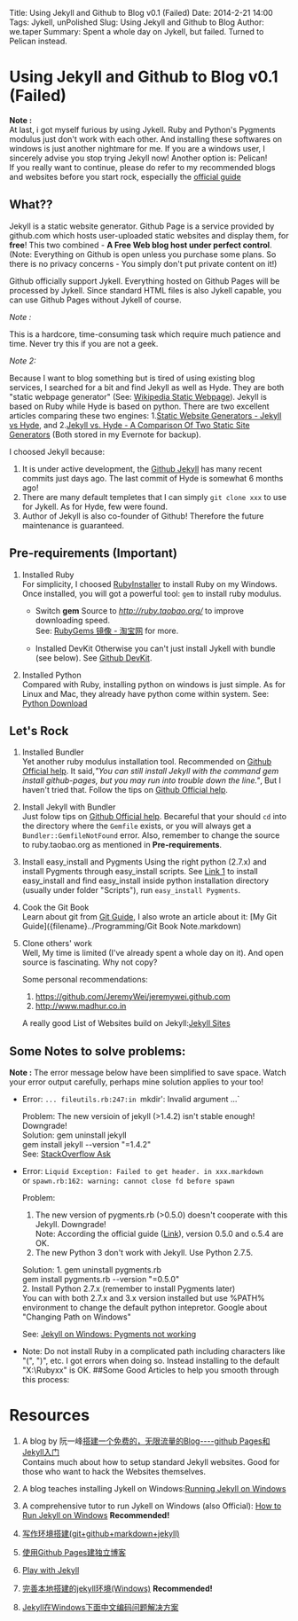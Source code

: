 Title: Using Jekyll and Github to Blog v0.1 (Failed)
Date: 2014-2-21 14:00
Tags: Jykell, unPolished
Slug: Using Jekyll and Github to Blog
Author: we.taper
Summary: Spent a whole day on Jykell, but failed. Turned to Pelican instead.

# Using Jekyll and Github to Blog v0.1 (Failed)

**Note :**  
At last, i got myself furious by using Jykell. Ruby and Python's Pygments modulus 
just don't work with each other. And installing these softwares on windows is just
another nightmare for me. If you are a windows user, I sincerely advise you stop
trying Jekyll now! Another option is: Pelican!  
If you really want to continue, please do refer to my recommended blogs and websites
before you start rock, especially the [official guide][htrjow]

## What??

Jekyll is a static website generator. Github Page is a service provided by github.com which hosts user-uploaded static websites and display them, for **free**! This two combined - **A Free Web blog host under perfect control**. (Note: Everything on Github is open unless you purchase some plans. So there is no privacy concerns - You simply don't put private content on it!)

Github officially support Jykell. Everything hosted on Github Pages will be processed by Jykell. Since standard HTML files is also Jykell capable, you can use Github Pages without Jykell of course.

*Note :* 

This is a hardcore, time-consuming task which require much patience and time. Never try this if you are not a geek.

*Note 2:* 

Because I want to blog something but is tired of using existing blog services, I searched for a bit and find Jekyll 
as well as Hyde. They are both "static webpage generator" (See: [Wikipedia Static Webpage][w_sw]). Jekyll is based on Ruby while Hyde is based on python. There are two excellent articles comparing these two engines: 1.[Static Website Generators - Jekyll vs Hyde][swg_jvh], and 2.[Jekyll vs. Hyde - A Comparison Of Two Static Site Generators][jvh_ctss] (Both stored in my Evernote for backup). 

I choosed Jekyll because:  

1. It is under active development, the [Github Jekyll][gh_jk] has many recent commits just days ago. The last commit of Hyde is somewhat 6 months ago!  
2. There are many default templetes that I can simply `git clone xxx` to use for Jykell. As for Hyde, few were found.  
3. Author of Jekyll is also co-founder of Github! Therefore the future maintenance is guaranteed.  


## Pre-requirements (Important)

1. Installed Ruby  
	For simplicity, I choosed [RubyInstaller][rbi] to install Ruby on my Windows. Once installed, you will got a powerful tool: `gem` to install ruby modulus.
		
	+ Switch **gem** Source to *http://ruby.taobao.org/* to improve downloading speed.   
		See: [RubyGems 镜像 - 淘宝网][rbgm_tb] for more.

	+ Installed DevKit 
		Otherwise you can't just install Jykell with bundle (see below). See [Github DevKit][gh_dk].

2. Installed Python  
	Compared with Ruby, installing python on windows is just simple. As for Linux and Mac, they already have python come within system. See: [Python Download][py]

## Let's Rock

1. Installed Bundler  
	Yet another ruby modulus installation tool. Recommended on [Github Official help][gh_oh_1]. It said,*"You can still install Jekyll with the command gem install github-pages, but you may run into trouble down the line."*, But I haven't tried that.
	Follow the tips on [Github Official help][gh_oh_1].

2. Install Jekyll with Bundler  
	Just folow tips on [Github Official help][gh_oh_1]. Becareful that your should `cd` into the directory where the `Gemfile` exists, or you will always get a `Bundler::GemfileNotFound` error. Also, remember to change the source to ruby.taobao.org as mentioned in **Pre-requirements**.

4. Install easy_install and Pygments
	Using the right python (2.7.x) and install Pygments through easy_install scripts. 
	See [Link 1][l_1] to install easy_install and find easy_install inside python 
	installation directory (usually under folder "Scripts"), run `easy_install Pygments`.

3. Cook the Git Book  
	Learn about git from [Git Guide][gt_gi], I also wrote an article about it: [My Git Guide]({filename}../Programming/Git Book Note.markdown)
	<!-- Here is a internal link to Git Book Note.md --> 

4. Clone others' work  
	Well, My time is limited (I've already spent a whole day on it). And open source is fascinating. Why not copy?

	Some personal recommendations:  
	1. <https://github.com/JeremyWei/jeremywei.github.com>
	2. <http://www.madhur.co.in>

	A really good List of Websites build on Jekyll:[Jekyll Sites][jk_st]

## Some Notes to solve problems:

**Note :** The error message below have been simplified to save space. Watch your error output carefully, perhaps mine solution applies to your too!

* Error: `... fileutils.rb:247:in `mkdir': Invalid argument ...`  

	Problem: The new versioin of jekyll (>1.4.2) isn't stable enough! Downgrade!  
	Solution:
		gem uninstall jekyll  
		gem install jekyll --version "=1.4.2"  
	See: [StackOverflow Ask][sof_1]

* Error:  `Liquid Exception: Failed to get header. in xxx.markdown`   
or `spawn.rb:162: warning: cannot close fd before spawn`

	Problem: 
	
	1. The new version of pygments.rb (>0.5.0) doesn't cooperate with this Jekyll. Downgrade!  
	Note: According the official guide ([Link][htrjow]), version 0.5.0 and o.5.4 are OK.
	2. The new Python 3 don't work with Jekyll. Use Python 2.7.5.
	
	Solution:
	1.
			gem uninstall pygments.rb  
			gem install pygments.rb --version "=0.5.0"  
	2. Install Python 2.7.x (remember to install Pygments later)  
		You can with both 2.7.x and 3.x version installed but use %PATH% environment to change the default python intepretor. Google about "Changing Path on Windows"
		
	See: [Jekyll on Windows: Pygments not working][sof_2]

* Note: Do not install Ruby in a complicated path including characters like "(", ")", etc. I got errors when doing so. Instead installing to the default "X:\Rubyxx\" is OK.
##Some Good Articles to help you smooth through this process:

# Resources

1. A blog by 阮一峰[搭建一个免费的，无限流量的Blog----github Pages和Jekyll入门][ryf]  
	Contains much about how to setup standard Jekyll websites. Good for those who want to hack the Websites themselves.

2. A blog teaches installing Jykell on Windows:[Running Jekyll on Windows][rjkow]

3. A comprehensive tutor to run Jykell on Windows (also Official): [How to Run Jekyll on Windows][htrjow]
	**Recommended!**

4. [写作环境搭建(git+github+markdown+jekyll)](http://site.douban.com/196781/widget/notes/12161495/note/264946576/)

5. [使用Github Pages建独立博客](http://beiyuu.com/github-pages/)

6. [Play with Jekyll](http://blog.skydark.info/programming/2012/03/23/play-with-jekyll/)

7. [完善本地搭建的jekyll环境(Windows)](http://www.cnblogs.com/yevon/p/3310857.html)
	**Recommended!**
	
8. [Jekyll在Windows下面中文编码问题解决方案](http://www.cnblogs.com/aleda/articles/Jekyll-in-Windows-following-Chinese-encoding-problem-solutions.html)


[w_sw]:https://github.com/hyde/hyde
[swg_jvh]:http://www.distractable.net/tech/static-site-generators-jekyll-vs-hyde
[jvh_ctss]:http://philipm.at/2011/jekyll_vs_hyde.html
[gh_jk]:https://github.com/jekyll/jekyll
[rbi]:http://rubyinstaller.org
[rbgm_tb]:http://ruby.taobao.org/
[gh_oh_1]:https://help.github.com/articles/using-jekyll-with-pages#installing-jekyll
[gh_dk]:https://github.com/oneclick/rubyinstaller/wiki/Development-Kit
[py]:http://www.python.org/download/
[gt_gi]:http://git-scm.com/book/en/

[jk_st]:https://github.com/jekyll/jekyll/wiki/Sites
[ryf]:http://www.ruanyifeng.com/blog/2012/08/blogging_with_jekyll.html
[sof_1]:http://stackoverflow.com/questions/21137096/jekyll-error-running-jekyll-serve
[rjkow]:http://www.madhur.co.in/blog/2011/09/01/runningjekyllwindows.html
[sof_2]:http://stackoverflow.com/questions/17364028/jekyll-on-windows-pygments-not-working
[htrjow]:https://github.com/juthilo/run-jekyll-on-windows/#install-the-jekyll-gem
[l_1]:https://pypi.python.org/pypi/setuptools#windows
